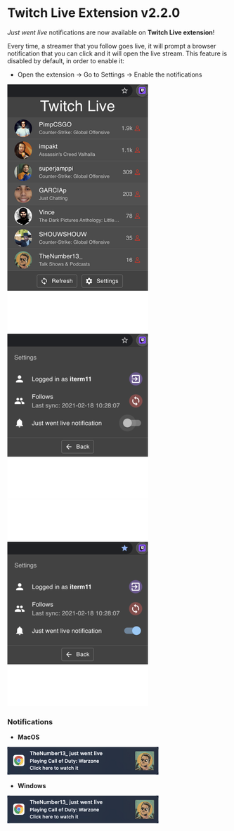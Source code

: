 # Twitch Live Extension v2.2.0

_*Just went live*_  notifications are now available on **Twitch Live extension**!

Every time, a streamer that you follow goes live, it will prompt a browser notification 
that you can click and it will open the live stream. 
This feature is disabled by default, in order to enable it:
- Open the extension → Go to Settings → Enable the notifications

![Extension](../assets/extension.png "Extension")
![Settings](../assets/settings_centered.png "Settings")
![Settings](../assets/settings_enabled_centered.png "Settings")

### Notifications
 - **MacOS**
 
![Notification](../assets/notification_mac_rsz.png "Notification")

- **Windows**

![Notification](../assets/notification_mac_rsz.png "Notification")

 

